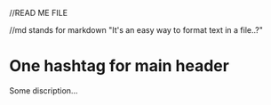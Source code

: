 //READ ME FILE

//md stands for markdown "It's an easy way to format text in a file..?"

# One hashtag for main header

Some discription...
